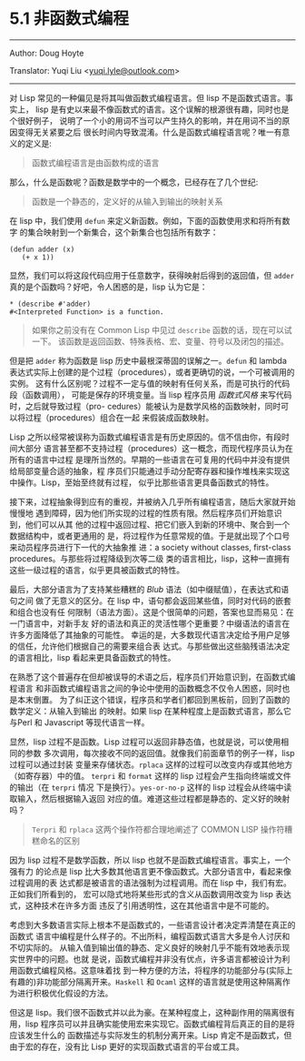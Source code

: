 # 5.1 非函数式编程

---

Author: Doug Hoyte

Translator: Yuqi Liu <[yuqi.lyle@outlook.com](mailto:yuqi.lyle@outlook.com)>

---

对 Lisp 常见的一种偏见是将其叫做函数式编程语言。但 lisp 不是函数式语言。事实上，
lisp 是有史以来最不像函数式的语言。这个误解的根源很有趣，同时也是个很好例子，
说明了一个小的用词不当可以产生持久的影响，并在用词不当的原因变得无关紧要之后
很长时间内导致混淆。什么是函数式编程语言呢？唯一有意义的定义是:
> 函数式编程语言是由函数构成的语言

那么，什么是函数呢？函数是数学中的一个概念，已经存在了几个世纪:
> 函数是一个静态的，定义好的从输入到输出的映射关系

在 lisp 中，我们使用 `defun` 来定义新函数。例如，下面的函数使用求和将所有数字
的集合映射到一个新集合，这个新集合也包括所有数字：
```
(defun adder (x)
   (+ x 1))
```
显然，我们可以将这段代码应用于任意数字，获得映射后得到的返回值，但 `adder`
真的是个函数吗？好吧，令人困惑的是，lisp 认为它是：
```
* (describe #'adder)
#<Interpreted Function> is a function.
```


> 如果你之前没有在 Common Lisp 中见过 `describe` 函数的话，现在可以试一下。
> 该函数是返回函数、特殊表格、宏、变量、符号以及闭包的描述。



但是把 `adder` 称为函数是 lisp 历史中最根深蒂固的误解之一。`defun` 和 lambda
表达式实际上创建的是个过程（procedures），或者更确切的说，一个可被调用的实例。
这有什么区别呢？过程不一定与值的映射有任何关系，而是可执行的代码段（函数调用），
可能是保存的环境变量。当 lisp 程序员用 _函数式风格_ 来写代码时，之后就导致过程（pro-
cedures）能被认为是数学风格的函数映射，同时可以将过程（procedures）组合在一起
来假装成函数映射。


Lisp 之所以经常被误称为函数式编程语言是有历史原因的。信不信由你，有段时间大部分
语言甚至都不支持过程（procedures）这一概念，而现代程序员认为在所有的语言中过程
是理所当然的。早期的一些语言在可复用的代码中并没有提供给局部变量合适的抽象，程
序员们只能通过手动分配寄存器和操作堆栈来实现这中操作。Lisp，至始至终就有过程，
似乎比那些语言更具备函数式的特性。


接下来，过程抽象得到应有的重视，并被纳入几乎所有编程语言，随后大家就开始慢慢地
遇到障碍，因为他们所实现的过程的性质有限。然后程序员们开始意识到，他们可以从其
他的过程中返回过程、把它们嵌入到新的环境中、聚合到一个数据结构中，或者更通用的
是，将过程作为任意常规的值。于是就出现了个口号来动员程序员进行下一代的大抽象推
进：a society without classes, first-class procedures。与那些将过程降级到次等二级
类的语言相比，lisp，这种一直拥有这些一级过程的语言，似乎更具被函数式的特性。


最后，大部分语言为了支持某些糟糕的 _Blub_ 语法（如中缀赋值），在表达式和语句之间
做了无意义的区分。在 lisp 中，语句都会返回某些值，同时对代码的嵌套和组合也没有任
何限制（语法方面）。这是个很简单的问题，答案也显而易见：在一门语言中，对新手友
好的语法和真正的灵活性哪个更重要？中缀语法的语言在许多方面降低了其抽象的可能性。
幸运的是，大多数现代语言决定给予用户足够的信任，允许他们根据自己的需要来组合表
达式。与那些做出这些脑残语法决定的语言相比，lisp 看起来更具备函数式的特性。


在熟悉了这个普遍存在但却被误导的术语之后，程序员们开始意识到，在函数式编程语言
和非函数式编程语言之间的争论中使用的函数概念不仅令人困惑，同时也是本末倒置。
为了纠正这个错误，程序员和学者们都回到黑板前，回到了函数的数学定义：从输入到输出
的映射。如果 lisp 在某种程度上是函数式语言，那么它与Perl 和 Javascript 等现代语言一样。


显然，lisp 过程不是函数。Lisp 过程可以返回非静态值，也就是说，可以使用相同的参数
多次调用，每次接收不同的返回值。就像我们前面章节的例子一样，lisp过程可以通过封装
变量来存储状态。`rplaca` 这样的过程可以改变内存或其他地方（如寄存器）中的值。
`terpri` 和 `format` 这样的 lisp 过程会产生指向终端或文件的输出（在 `terpri` 情况
下是换行）。`yes-or-no-p` 这样的 lisp 过程会从终端中读取输入，然后根据输入返回
对应的值。难道这些过程都是静态的、定义好的映射吗？
> `Terpri` 和 `rplaca` 这两个操作符都合理地阐述了 COMMON LISP 操作符糟糕命名的区别

因为 lisp 过程不是数学函数，所以 lisp 也就不是函数式编程语言。事实上，一个强有力
的论点是 lisp 比大多数其他语言更不像函数式。大部分语言中，看起来像过程调用的表
达式都是被语言的语法强制为过程调用。而在 lisp 中，我们有宏。正如我们所看到的，
宏可以隐式地将某些形式的含义从函数调用改变为 lisp 表达式，这种技术在许多方面
违反了引用透明性，这在其他语言中是不可能的。


考虑到大多数语言实际上根本不是函数式的，一些语言设计者决定弄清楚在真正的函数式
语言中编程是什么样子的。不出所料，编程函数式语言大多是令人讨厌和不切实际的。
从输入值到输出值的静态、定义良好的映射几乎不能有效地表示现实世界中的问题。也就
是说，函数式编程并非没有优点，许多语言都被设计为利用函数式编程风格。这意味着找
到一种方便的方法，将程序的功能部分与(实际上有趣的)非功能部分隔离开来。`Haskell`
和 `Ocaml` 这样的语言就是使用这种隔离作为进行积极优化假设的方法。


但这是 lisp。我们很不函数式并以此为豪。在某种程度上，这种副作用的隔离很有用，lisp
程序员可以并且确实能使用宏来实现它。函数式编程背后真正的目的是将应该发生什么的
函数描述与实际发生的机制分离开来。Lisp 肯定不是函数式，但由于宏的存在，没有比
Lisp 更好的实现函数式语言的平台或工具。
